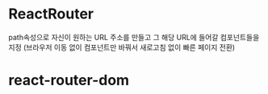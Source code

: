 # ReactRouter
path속성으로 자신이 원하는 URL 주소를 만들고 그 해당 URL에 들어갈 컴포넌트들을 지정
(브라우저 이동 없이 컴포넌트만 바꿔서 새로고침 없이 빠른 페이지 전환)

# react-router-dom